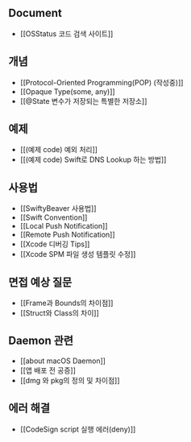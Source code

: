 
## Document
- [[OSStatus 코드 검색 사이트]]

## 개념
- [[Protocol-Oriented Programming(POP) (작성중)]]
- [[Opaque Type(some, any)]]
- [[@State 변수가 저장되는 특별한 저장소]]

## 예제
- [[(예제 code) 예외 처리]]
- [[(예제 code) Swift로 DNS Lookup 하는 방법]]

## 사용법
- [[SwiftyBeaver 사용법]]
- [[Swift Convention]]
- [[Local Push Notification]]
- [[Remote Push Notification]]
- [[Xcode 디버깅 Tips]]
- [[Xcode SPM 파일 생성 템플릿 수정]]

## 면접 예상 질문
- [[Frame과 Bounds의 차이점]]
- [[Struct와 Class의 차이]]

## Daemon 관련
- [[about macOS Daemon]]
- [[앱 배포 전 공증]]
- [[dmg 와 pkg의 정의 및 차이점]]


## 에러 해결
- [[CodeSign script 실행 에러(deny)]]